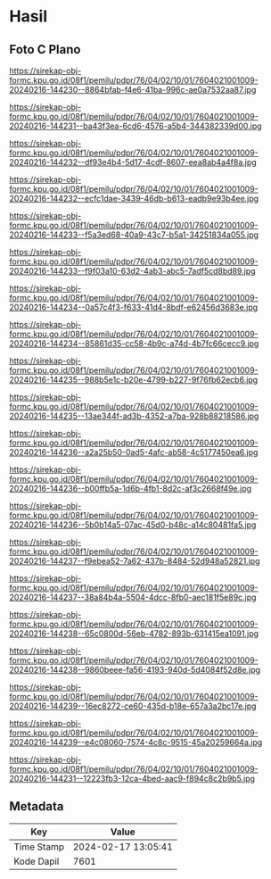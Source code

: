 # Hasil

## Foto C Plano

https://sirekap-obj-formc.kpu.go.id/08f1/pemilu/pdpr/76/04/02/10/01/7604021001009-20240216-144230--8864bfab-f4e6-41ba-996c-ae0a7532aa87.jpg

https://sirekap-obj-formc.kpu.go.id/08f1/pemilu/pdpr/76/04/02/10/01/7604021001009-20240216-144231--ba43f3ea-6cd6-4576-a5b4-344382339d00.jpg

https://sirekap-obj-formc.kpu.go.id/08f1/pemilu/pdpr/76/04/02/10/01/7604021001009-20240216-144232--df93e4b4-5d17-4cdf-8607-eea8ab4a4f8a.jpg

https://sirekap-obj-formc.kpu.go.id/08f1/pemilu/pdpr/76/04/02/10/01/7604021001009-20240216-144232--ecfc1dae-3439-46db-b613-eadb9e93b4ee.jpg

https://sirekap-obj-formc.kpu.go.id/08f1/pemilu/pdpr/76/04/02/10/01/7604021001009-20240216-144233--f5a3ed68-40a9-43c7-b5a1-34251834a055.jpg

https://sirekap-obj-formc.kpu.go.id/08f1/pemilu/pdpr/76/04/02/10/01/7604021001009-20240216-144233--f9f03a10-63d2-4ab3-abc5-7adf5cd8bd89.jpg

https://sirekap-obj-formc.kpu.go.id/08f1/pemilu/pdpr/76/04/02/10/01/7604021001009-20240216-144234--0a57c4f3-f633-41d4-8bdf-e62456d3683e.jpg

https://sirekap-obj-formc.kpu.go.id/08f1/pemilu/pdpr/76/04/02/10/01/7604021001009-20240216-144234--85861d35-cc58-4b9c-a74d-4b7fc66cecc9.jpg

https://sirekap-obj-formc.kpu.go.id/08f1/pemilu/pdpr/76/04/02/10/01/7604021001009-20240216-144235--988b5e1c-b20e-4799-b227-9f76fb62ecb6.jpg

https://sirekap-obj-formc.kpu.go.id/08f1/pemilu/pdpr/76/04/02/10/01/7604021001009-20240216-144235--13ae344f-ad3b-4352-a7ba-928b88218586.jpg

https://sirekap-obj-formc.kpu.go.id/08f1/pemilu/pdpr/76/04/02/10/01/7604021001009-20240216-144236--a2a25b50-0ad5-4afc-ab58-4c5177450ea6.jpg

https://sirekap-obj-formc.kpu.go.id/08f1/pemilu/pdpr/76/04/02/10/01/7604021001009-20240216-144236--b00ffb5a-1d6b-4fb1-8d2c-af3c2668f49e.jpg

https://sirekap-obj-formc.kpu.go.id/08f1/pemilu/pdpr/76/04/02/10/01/7604021001009-20240216-144236--5b0b14a5-07ac-45d0-b48c-a14c80481fa5.jpg

https://sirekap-obj-formc.kpu.go.id/08f1/pemilu/pdpr/76/04/02/10/01/7604021001009-20240216-144237--f9ebea52-7a62-437b-8484-52d948a52821.jpg

https://sirekap-obj-formc.kpu.go.id/08f1/pemilu/pdpr/76/04/02/10/01/7604021001009-20240216-144237--38a84b4a-5504-4dcc-8fb0-aec181f5e89c.jpg

https://sirekap-obj-formc.kpu.go.id/08f1/pemilu/pdpr/76/04/02/10/01/7604021001009-20240216-144238--65c0800d-56eb-4782-893b-631415ea1091.jpg

https://sirekap-obj-formc.kpu.go.id/08f1/pemilu/pdpr/76/04/02/10/01/7604021001009-20240216-144238--9860beee-fa56-4193-940d-5d4084f52d8e.jpg

https://sirekap-obj-formc.kpu.go.id/08f1/pemilu/pdpr/76/04/02/10/01/7604021001009-20240216-144239--16ec8272-ce60-435d-b18e-657a3a2bc17e.jpg

https://sirekap-obj-formc.kpu.go.id/08f1/pemilu/pdpr/76/04/02/10/01/7604021001009-20240216-144239--e4c08060-7574-4c8c-9515-45a20259664a.jpg

https://sirekap-obj-formc.kpu.go.id/08f1/pemilu/pdpr/76/04/02/10/01/7604021001009-20240216-144231--12223fb3-12ca-4bed-aac9-f894c8c2b9b5.jpg


## Metadata

| Key        | Value               |
| ---------- | ------------------- |
| Time Stamp | 2024-02-17 13:05:41 |
| Kode Dapil | 7601                |



